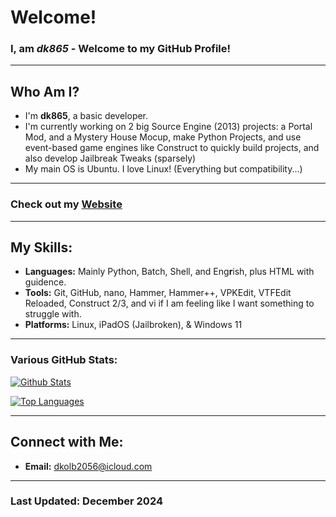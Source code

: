 # Welcome!

### I, am *dk865* - Welcome to my GitHub Profile!

---

## Who Am I?
- I'm **dk865**, a basic developer.
- I'm currently working on 2 big Source Engine (2013) projects: a Portal Mod, and a Mystery House Mocup, make Python Projects, and use event-based game engines like Construct to quickly build projects, and also develop Jailbreak Tweaks (sparsely)
- My main OS is Ubuntu. I love Linux! (Everything but compatibility...)

---

### Check out my [Website](https://dk865.github.io/)

---

## My Skills:
- **Languages:** Mainly Python, Batch, Shell, and Eng**r**ish, plus HTML with guidence.
- **Tools:** Git, GitHub, nano, Hammer, Hammer++, VPKEdit, VTFEdit Reloaded, Construct 2/3, and vi if I am feeling like I want something to struggle with.
- **Platforms:** Linux, iPadOS (Jailbroken), & Windows 11

---
### Various GitHub Stats:

[![Github Stats](https://github-readme-stats.vercel.app/api?username=dk865&show_icons=true&count_private=true&theme=dark)]()


[![Top Languages](https://github-readme-stats.vercel.app/api/top-langs/?username=dk865&layout=compact&langs_count=6&hide=assembly&theme=dark)]()

---

## Connect with Me:
- **Email:** dkolb2056@icloud.com

---

### Last Updated: December 2024
